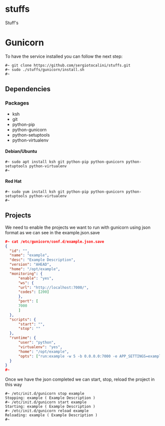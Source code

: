 # stuffs
Stuff's

# Gunicorn
To have the service installed you can follow the next step:
```
#~ git clone https://github.com/sergiotocalini/stuffs.git
#~ sudo ./stuffs/gunicorn/install.sh
#~
```

## Dependencies
### Packages
* ksh
* git
* python-pip
* python-gunicorn
* python-setuptools
* python-virtualenv

#### Debian/Ubuntu
```
#~ sudo apt install ksh git python-pip python-gunicorn python-setuptools python-virtualenv
#~
```

#### Red Hat
```
#~ sudo yum install ksh git python-pip python-gunicorn python-setuptools python-virtualenv
#~
```

## Projects
We need to enable the projects we want to run with gunicorn using json format as we can see in the example.json.save
```json
#~ cat /etc/gunicorn/conf.d/example.json.save
{
  "id": "",
  "name": "example",
  "desc": "Example Description",
  "version": "AHEAD",
  "home": "/opt/example",
  "monitoring": {
	  "enable": "yes",
	  "ws": {
      "url": "http://localhost:7000/",
      "codes": [200]
	  },
	  "port": [
      7000
	  ]
  },
  "scripts": {
	  "start": "",
	  "stop": ""
  },
  "runtime": {
	  "user": "python",
	  "virtualenv": "yes",
	  "home": "/opt/example",
	  "opts": ["run:example -w 5 -b 0.0.0.0:7000 -e APP_SETTINGS=example.config.Local"]
  }
}
#~
```

Once we have the json completed we can start, stop, reload the project in this way
```
#~ /etc/init.d/gunicorn stop example
Stopping: example ( Example Description )
#~ /etc/init.d/gunicorn start example
Starting: example ( Example Description )
#~ /etc/init.d/gunicorn reload example
Reloading: example ( Example Description )
#~
```
